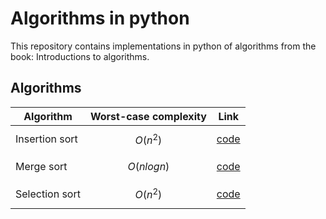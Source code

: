 # Algorithms in python
This repository contains implementations in python of algorithms from the book: Introductions to algorithms.

## Algorithms
|Algorithm      | Worst-case complexity | Link |
| -------------- | --------------------- | -----
| Insertion sort | $$ O(n^2) $$          | [code](insertion-sort/insertion-sort.py)
| Merge sort     | $$ O(n log n) $$      | [code](merge-sort/merge-sort.py)
| Selection sort | $$ O(n^2) $$          | [code](selection-sort/selection-sort.py)